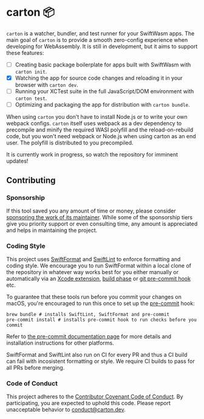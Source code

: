 # carton 📦

`carton` is a watcher, bundler, and test runner for your SwiftWasm apps. The main goal of `carton`
is to provide a smooth zero-config experience when developing for WebAssembly.
It is still in development, but it aims to support these features:

- [ ] Creating basic package boilerplate for apps built with SwiftWasm with `carton init`.
- [x] Watching the app for source code changes and reloading it in your browser with `carton dev`.
- [ ] Running your XCTest suite in the full JavaScript/DOM environment with `carton test`.
- [ ] Optimizing and packaging the app for distribution with `carton bundle`.

When using `carton` you don't have to install Node.js or to write your own webpack configs. `carton`
itself uses webpack as a dev dependency to precompile and minify the required WASI polyfill and the
reload-on-rebuild code, but you won't need webpack or Node.js when using carton as an end user.
The polyfill is distributed to you precompiled.

It is currently work in progress, so watch the repository for imminent updates!

## Contributing

### Sponsorship

If this tool saved you any amount of time or money, please consider [sponsoring
the work of its maintainer](https://github.com/sponsors/MaxDesiatov). While some of the
sponsorship tiers give you priority support or even consulting time, any amount is
appreciated and helps in maintaining the project.

### Coding Style

This project uses [SwiftFormat](https://github.com/nicklockwood/SwiftFormat)
and [SwiftLint](https://github.com/realm/SwiftLint) to
enforce formatting and coding style. We encourage you to run SwiftFormat within
a local clone of the repository in whatever way works best for you either
manually or automatically via an [Xcode
extension](https://github.com/nicklockwood/SwiftFormat#xcode-source-editor-extension),
[build phase](https://github.com/nicklockwood/SwiftFormat#xcode-build-phase) or
[git pre-commit
hook](https://github.com/nicklockwood/SwiftFormat#git-pre-commit-hook) etc.

To guarantee that these tools run before you commit your changes on macOS, you're encouraged
to run this once to set up the [pre-commit](https://pre-commit.com/) hook:

```
brew bundle # installs SwiftLint, SwiftFormat and pre-commit
pre-commit install # installs pre-commit hook to run checks before you commit
```

Refer to [the pre-commit documentation page](https://pre-commit.com/) for more details
and installation instructions for other platforms.

SwiftFormat and SwiftLint also run on CI for every PR and thus a CI build can
fail with incosistent formatting or style. We require CI builds to pass for all
PRs before merging.

### Code of Conduct

This project adheres to the [Contributor Covenant Code of
Conduct](https://github.com/swiftwasm/carton/blob/master/CODE_OF_CONDUCT.md).
By participating, you are expected to uphold this code. Please report
unacceptable behavior to conduct@carton.dev.
